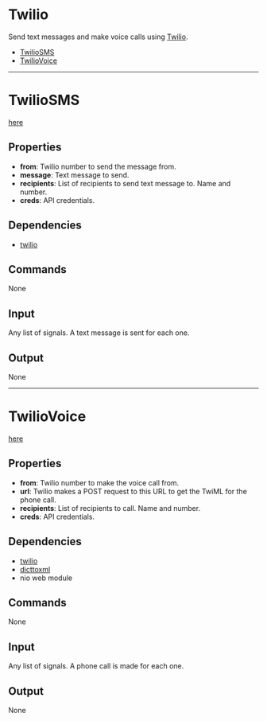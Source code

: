 Twilio
=======

Send text messages and make voice calls using [Twilio](https://www.twilio.com/docs/api/rest).

-   [TwilioSMS](https://github.com/nio-blocks/twilio_blocks#TwilioSMS)
-   [TwilioVoice](https://github.com/nio-blocks/twilio_blocks#TwilioVoice)

***

TwilioSMS
===========

[here](https://www.twilio.com/docs/api/rest/sending-messages)

Properties
--------------

-   **from**: Twilio number to send the message from.
-   **message**: Text message to send.
-   **recipients**: List of recipients to send text message to. Name and number.
-   **creds**: API credentials.


Dependencies
----------------

-   [twilio](https://pypi.python.org/pypi/twilio)

Commands
----------------
None

Input
-------
Any list of signals. A text message is sent for each one.

Output
---------
None

***

TwilioVoice
===========

[here](https://www.twilio.com/docs/api/rest/making-calls)

Properties
--------------

-   **from**: Twilio number to make the voice call from.
-   **url**: Twilio makes a POST request to this URL to get the TwiML for the phone call.
-   **recipients**: List of recipients to call. Name and number.
-   **creds**: API credentials.



Dependencies
----------------

-   [twilio](https://pypi.python.org/pypi/twilio)
-   [dicttoxml](https://pypi.python.org/pypi/dicttoxml/1.5.5)
-   nio web module

Commands
----------------
None

Input
-------
Any list of signals. A phone call is made for each one.

Output
---------
None
